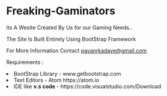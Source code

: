 # Freaking-Gaminators
Its A Wesite Created By Us for our Gaming Needs..

The Site Is Built Entirely Using BootStrap Framework

For More Information Contact pavanrkadave@gmail.com

Requirements :
<li>BootStrap Library - www.getbootstrap.com</li>
<li>Text Editors - Atom https://atom.io</li>
<li>IDE like <b>v.s code</b> - https://code.visualstudio.com/Download</li>
